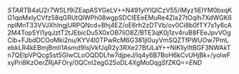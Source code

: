 $START$B4aU2r7WSLf9iZEapASYGeLV++N491ylYlQlCzV55/iMyz1iElYM0bxqKG1qoMxIyCVfz58qGRUtQlWPh08wgpSDCIEEeEMuRe4ZIa27tOqIh7XdWGK6npIMnT33VVJXhIngjURPQNcd+Bhj4EZ/oE6rh2zDTVb/ov0Ci8b0fTY7s1y6cA2M4Top5YI1yqJztT2tJEbicDu5X0xOB7liO8Z/BTE3qK0j1zv4ruB8FEeJpvVOgCib+FJbdDCOoMki2nu/KYV4I0TPwRcM6G381jl0uyVmSQZTfPWUOw7PmLebkLR4kEBmjBmIi1Asmd9IsjVkfJqR2y3RXe27BfJLaY++NlKllylItBGF3NWAkTn7QEIpVPQcgSst5GlwCLoOQDDLfw7djpeJ/Iq4y6B7BoH6kCvUHjBk+/yoIwFxyPri8KzOerZRjAFOry/0QCnl2egG25oDL4XgMoDqgSfZKQ==$END$
